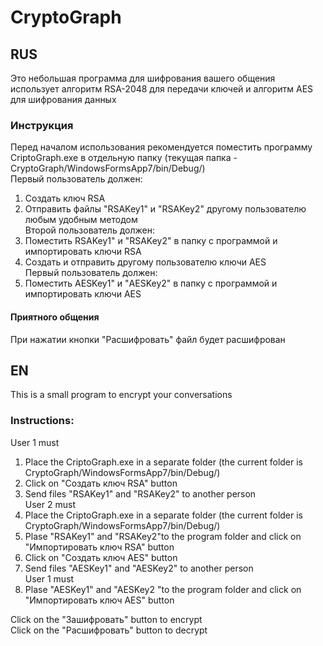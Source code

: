 # CryptoGraph
## RUS
Это небольшая программа для шифрования вашего общения использует алгоритм RSA-2048 для передачи ключей и алгоритм AES для шифрования данных
### Инструкция
Перед началом использования рекомендуется поместить программу CriptoGraph.exe в отдельную папку (текущая папка - CryptoGraph/WindowsFormsApp7/bin/Debug/)  
Первый пользователь должен:
1. Создать ключ RSA
2. Отправить файлы "RSAKey1" и "RSAKey2" другому пользователю любым удобным методом  
Второй пользователь должен:  
3. Поместить RSAKey1" и "RSAKey2" в папку с программой и импортировать ключи RSA
4. Создать и отправить другому пользователю ключи AES  
Первый пользователь должен:  
5. Поместить AESKey1" и "AESKey2" в папку с программой и импортировать ключи AES  
  
#### Приятного общения    
  
При нажатии кнопки "Расшифровать" файл будет расшифрован

## EN
This is a small program to encrypt your conversations  
### Instructions:  
User 1 must  
1. Place the CriptoGraph.exe in a separate folder (the current folder is CryptoGraph/WindowsFormsApp7/bin/Debug/)  
2. Click on "Создать ключ RSA" button  
3. Send files "RSAKey1" and "RSAKey2" to another person  
User 2 must  
4. Place the CriptoGraph.exe in a separate folder (the current folder is CryptoGraph/WindowsFormsApp7/bin/Debug/)  
5. Plase "RSAKey1" and "RSAKey2"to the program folder and click on "Импортировать ключ RSA" button  
6. Click on "Создать ключ AES" button  
7. Send files "AESKey1" and "AESKey2" to another person  
User 1 must   
8. Plase "AESKey1" and "AESKey2 "to the program folder and click on "Импортировать ключ AES" button  

Click on the "Зашифровать" button to encrypt  
Click on the "Расшифровать" button to decrypt
